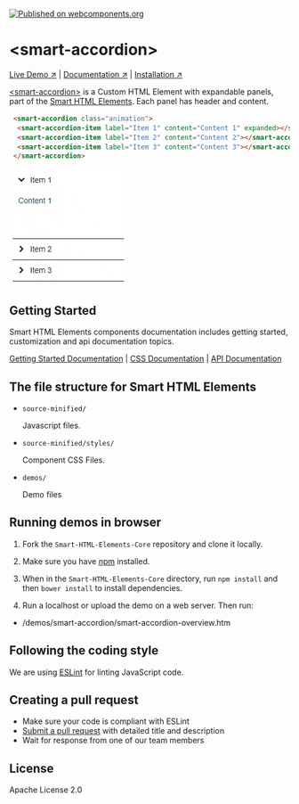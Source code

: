 [![Published on webcomponents.org](https://img.shields.io/badge/webcomponents.org-published-blue.svg)](https://www.webcomponents.org/element/htmlelements/smart-button)

# &lt;smart-accordion&gt;

[Live Demo ↗](http://htmlelements.com/demos/accordion/)
|
[Documentation ↗](http://www.htmlelements.com/docs/)
|
[Installation ↗](https://www.npmjs.com/package/@smarthtmlelements/smarthtmlelements-core)

[&lt;smart-accordion&gt;](http://htmlelements.com/demos/accordion/) is a Custom HTML Element with expandable panels, part of the [Smart HTML Elements](http://htmlelements.com/). Each panel has header and content. 

<!--
```
<custom-element-demo>
  <template>
    <script src="../webcomponentsjs/webcomponents-lite.js"></script>
    <script src="../smarthtmlelements-core/source-minified/native-shim.js"></script>
    <script src="../smarthtmlelements-core/source-minified/smart.element-polyfills.js"></script>
    <script src="../smarthtmlelements-core/source-minified/smart.element.js"></script>
    <script src="../smarthtmlelements-core/source-minified/smart.accordion.js"></script>
    <link rel="stylesheet" href="../smarthtmlelements-core/source-minified/styles/smart.base.css" type="text/css" />
    <link rel="stylesheet" href="../smarthtmlelements-core/source-minified/styles/smart.material.css" type="text/css" />
     <next-code-block></next-code-block>
  </template>
</custom-element-demo>
```
-->
```html
 <smart-accordion class="animation">
  <smart-accordion-item label="Item 1" content="Content 1" expanded></smart-accordion-item>
  <smart-accordion-item label="Item 2" content="Content 2"></smart-accordion-item>
  <smart-accordion-item label="Item 3" content="Content 3"></smart-accordion-item>  
 </smart-accordion>
```

[<img src="https://raw.githubusercontent.com/htmlelements/smart-accordion/master/smart-accordion.gif" alt="Screenshot of smart-accordion, using the Material theme">](http://htmlelements.com/demos/accordion)

## Getting Started

Smart HTML Elements components documentation includes getting started, customization and api documentation topics.

[Getting Started Documentation](http://www.htmlelements.com/docs/accordion/)
|
[CSS Documentation](http://www.htmlelements.com/docs/accordion-css/)
|
[API Documentation](http://www.htmlelements.com/docs/accordion-api/)


## The file structure for Smart HTML Elements

- `source-minified/`

  Javascript files.

- `source-minified/styles/`

  Component CSS Files.

- `demos/`

  Demo files

## Running demos in browser

1. Fork the `Smart-HTML-Elements-Core` repository and clone it locally.

1. Make sure you have [npm](https://www.npmjs.com/) installed.

1. When in the `Smart-HTML-Elements-Core` directory, run `npm install` and then `bower install` to install dependencies.

1. Run a localhost or upload the demo on a web server. Then run:

  - /demos/smart-accordion/smart-accordion-overview.htm


## Following the coding style

We are using [ESLint](http://eslint.org/) for linting JavaScript code. 

## Creating a pull request

  - Make sure your code is compliant with ESLint
  - [Submit a pull request](https://www.digitalocean.com/community/tutorials/how-to-create-a-pull-request-on-github) with detailed title and description
  - Wait for response from one of our team members


## License

Apache License 2.0


